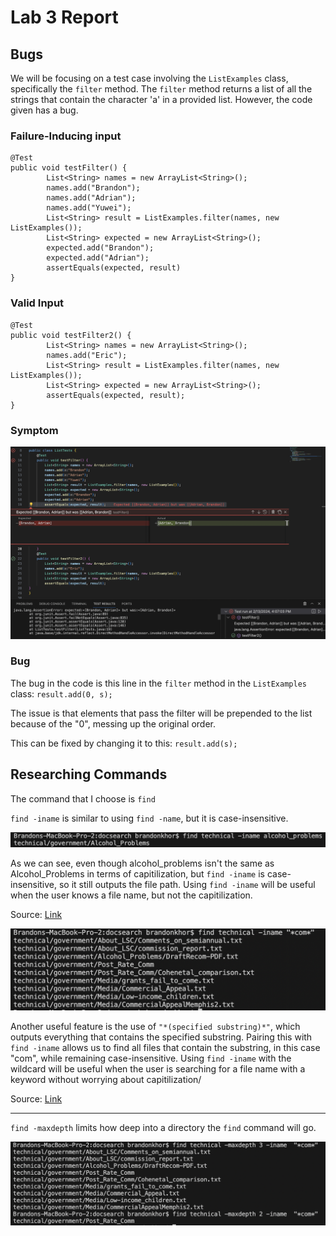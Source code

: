 # Lab 3 Report
## Bugs
We will be focusing on a test case involving the `ListExamples` class, specifically the `filter` method. The `filter` method returns a list of all the strings that contain the character 'a' in a provided list. However, the code given has a bug.
### Failure-Inducing input
```
@Test
public void testFilter() {
        List<String> names = new ArrayList<String>();
        names.add("Brandon");
        names.add("Adrian");
        names.add("Yuwei");
        List<String> result = ListExamples.filter(names, new ListExamples());
        List<String> expected = new ArrayList<String>();
        expected.add("Brandon");
        expected.add("Adrian");
        assertEquals(expected, result)
}
```
### Valid Input
```
@Test
public void testFilter2() {
        List<String> names = new ArrayList<String>();
        names.add("Eric");
        List<String> result = ListExamples.filter(names, new ListExamples());
        List<String> expected = new ArrayList<String>();
        assertEquals(expected, result);
}
```
### Symptom
![Image](symptom.png)
### Bug
The bug in the code is this line in the `filter` method in the `ListExamples` class:
`result.add(0, s);`

The issue is that elements that pass the filter will be prepended to the list because of the "0", messing up the original order.

This can be fixed by changing it to this:
`result.add(s);`

## Researching Commands

The command that I choose is `find`

`find -iname` is similar to using `find -name`, but it is case-insensitive. 

![Image](iname1.png)

As we can see, even though alcohol_problems isn't the same as Alcohol_Problems in terms of capitilization, but `find -iname` is case-insensitive, so it still outputs the file path. Using `find -iname` will be useful when the user knows a file name, but not the capitilization.

Source: [Link](https://www.redhat.com/sysadmin/linux-find-command)

![Image](iname2.png)

Another useful feature is the use of `"*(specified substring)*"`, which outputs everything that contains the specified substring. Pairing this with `find -iname` allows us to find all files that contain the substring, in this case "com", while remaining case-insensitive. Using `find -iname` with the wildcard will be useful when the user is searching for a file name with a keyword without worrying about capitilization/

Source: [Link](https://www.redhat.com/sysadmin/linux-find-command)

---

`find -maxdepth` limits how deep into a directory the `find` command will go.

![Image](maxdepth.png)



